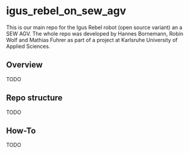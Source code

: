 # igus_rebel_on_sew_agv
This is our main repo for the Igus Rebel robot (open source variant) an a SEW AGV. The whole repo was developed by Hannes Bornemann, Robin Wolf and Mathias Fuhrer as part of a project at Karlsruhe University of Applied Sciences.

## Overview
TODO

## Repo structure 
TODO

## How-To
TODO



